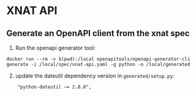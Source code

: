 # XNAT API
## Generate an OpenAPI client from the xnat spec
1. Run the openapi generator tool:
```shell
docker run --rm -v $(pwd):/local openapitools/openapi-generator-cli generate -i /local/spec/xnat-api.yaml -g python -o /local/generated
```
2. update the dateutil dependency version in `generated/setup.py`:
```text
    "python-dateutil ~= 2.8.0",
```
